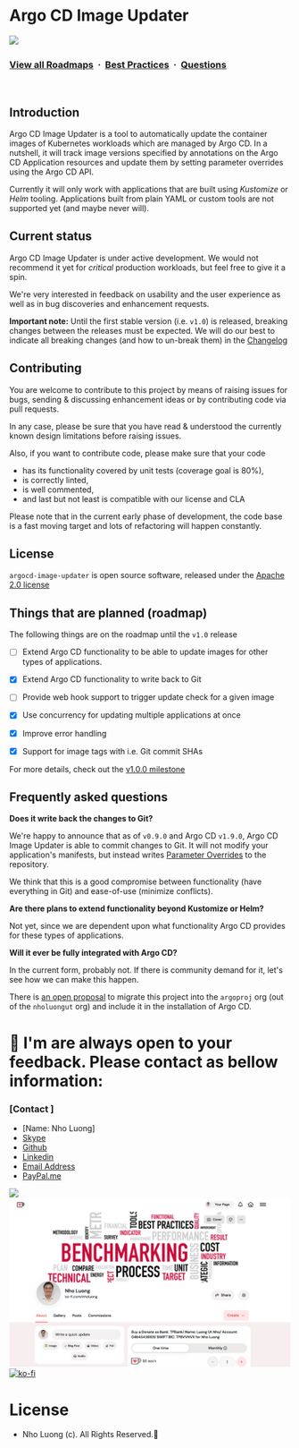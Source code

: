 # Argo CD Image Updater

![](https://i.imgur.com/waxVImv.png)
### [View all Roadmaps](https://github.com/nholuongut/all-roadmaps) &nbsp;&middot;&nbsp; [Best Practices](https://github.com/nholuongut/all-roadmaps/blob/main/public/best-practices/) &nbsp;&middot;&nbsp; [Questions](https://www.linkedin.com/in/nholuong/)
<br/>

## Introduction

Argo CD Image Updater is a tool to automatically update the container
images of Kubernetes workloads which are managed by Argo CD. In a nutshell,
it will track image versions specified by annotations on the Argo CD
Application resources and update them by setting parameter overrides using
the Argo CD API.

Currently it will only work with applications that are built using *Kustomize*
or *Helm* tooling. Applications built from plain YAML or custom tools are not
supported yet (and maybe never will). 

## Current status

Argo CD Image Updater is under active development. We would not recommend it
yet for *critical* production workloads, but feel free to give it a spin.

We're very interested in feedback on usability and the user experience as well
as in bug discoveries and enhancement requests.

**Important note:** Until the first stable version (i.e. `v1.0`) is released,
breaking changes between the releases must be expected. We will do our best
to indicate all breaking changes (and how to un-break them) in the
[Changelog](CHANGELOG.md)

## Contributing

You are welcome to contribute to this project by means of raising issues for
bugs, sending & discussing enhancement ideas or by contributing code via pull
requests.

In any case, please be sure that you have read & understood the currently known
design limitations before raising issues.

Also, if you want to contribute code, please make sure that your code

* has its functionality covered by unit tests (coverage goal is 80%),
* is correctly linted,
* is well commented,
* and last but not least is compatible with our license and CLA

Please note that in the current early phase of development, the code base is
a fast moving target and lots of refactoring will happen constantly.

## License

`argocd-image-updater` is open source software, released under the
[Apache 2.0 license](https://www.apache.org/licenses/LICENSE-2.0)

## Things that are planned (roadmap)

The following things are on the roadmap until the `v1.0` release

* [ ] Extend Argo CD functionality to be able to update images for other types
  of applications.

* [x] Extend Argo CD functionality to write back to Git

* [ ] Provide web hook support to trigger update check for a given image

* [x] Use concurrency for updating multiple applications at once

* [x] Improve error handling

* [x] Support for image tags with i.e. Git commit SHAs

For more details, check out the
[v1.0.0 milestone](https://github.com/nholuongut/argocd-image-updater/milestone/1)

## Frequently asked questions

**Does it write back the changes to Git?**

We're happy to announce that as of `v0.9.0` and Argo CD `v1.9.0`, Argo CD
Image Updater is able to commit changes to Git. It will not modify your
application's manifests, but instead writes
[Parameter Overrides](https://github.com/nholuongut/argo-cd/parameters/#store-overrides-in-git)
to the repository.

We think that this is a good compromise between functionality (have everything
in Git) and ease-of-use (minimize conflicts).

**Are there plans to extend functionality beyond Kustomize or Helm?**

Not yet, since we are dependent upon what functionality Argo CD provides for
these types of applications.

**Will it ever be fully integrated with Argo CD?**

In the current form, probably not. If there is community demand for it, let's
see how we can make this happen.

There is [an open proposal](https://github.com/argoproj/argo-cd/issues/7385) to migrate this project into the `argoproj` org (out
of the `nholuongut` org) and include it in the installation of Argo CD.

# 🚀 I'm are always open to your feedback.  Please contact as bellow information:
### [Contact ]
* [Name: Nho Luong]
* [Skype](luongutnho_skype)
* [Github](https://github.com/nholuongut/)
* [Linkedin](https://www.linkedin.com/in/nholuong/)
* [Email Address](luongutnho@hotmail.com)
* [PayPal.me](https://www.paypal.com/paypalme/nholuongut)

![](https://i.imgur.com/waxVImv.png)
![](Donate.png)
[![ko-fi](https://ko-fi.com/img/githubbutton_sm.svg)](https://ko-fi.com/nholuong)

# License
* Nho Luong (c). All Rights Reserved.🌟
